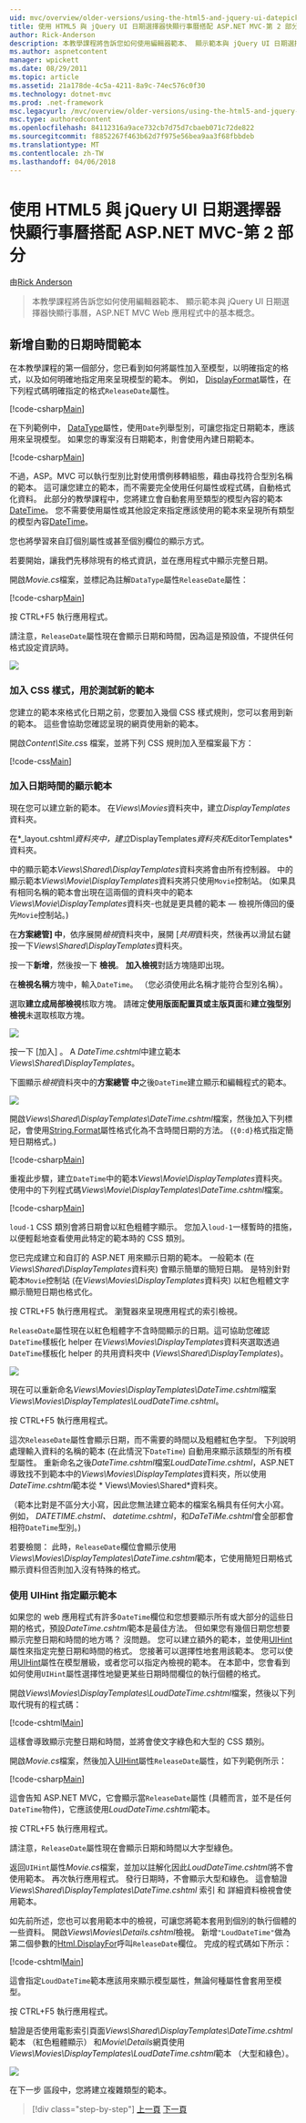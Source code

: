 ```yaml
---
uid: mvc/overview/older-versions/using-the-html5-and-jquery-ui-datepicker-popup-calendar-with-aspnet-mvc/using-the-html5-and-jquery-ui-datepicker-popup-calendar-with-aspnet-mvc-part-2
title: 使用 HTML5 與 jQuery UI 日期選擇器快顯行事曆搭配 ASP.NET MVC-第 2 部分 |Microsoft 文件
author: Rick-Anderson
description: 本教學課程將告訴您如何使用編輯器範本、 顯示範本與 jQuery UI 日期選擇器快顯行事曆，ASP.NET MV 中的基本概念...
ms.author: aspnetcontent
manager: wpickett
ms.date: 08/29/2011
ms.topic: article
ms.assetid: 21a178de-4c5a-4211-8a9c-74ec576c0f30
ms.technology: dotnet-mvc
ms.prod: .net-framework
msc.legacyurl: /mvc/overview/older-versions/using-the-html5-and-jquery-ui-datepicker-popup-calendar-with-aspnet-mvc/using-the-html5-and-jquery-ui-datepicker-popup-calendar-with-aspnet-mvc-part-2
msc.type: authoredcontent
ms.openlocfilehash: 84112316a9ace732cb7d75d7cbaeb071c72de822
ms.sourcegitcommit: f8852267f463b62d7f975e56bea9aa3f68fbbdeb
ms.translationtype: MT
ms.contentlocale: zh-TW
ms.lasthandoff: 04/06/2018
---
```

<a name="using-the-html5-and-jquery-ui-datepicker-popup-calendar-with-aspnet-mvc---part-2"></a>使用 HTML5 與 jQuery UI 日期選擇器快顯行事曆搭配 ASP.NET MVC-第 2 部分
====================
由[Rick Anderson](https://github.com/Rick-Anderson)

> 本教學課程將告訴您如何使用編輯器範本、 顯示範本與 jQuery UI 日期選擇器快顯行事曆，ASP.NET MVC Web 應用程式中的基本概念。


## <a name="adding-an-automatic-datetime-template"></a>新增自動的日期時間範本

在本教學課程的第一個部分，您已看到如何將屬性加入至模型，以明確指定的格式，以及如何明確地指定用來呈現模型的範本。 例如， [DisplayFormat](https://msdn.microsoft.com/library/system.componentmodel.dataannotations.displayformatattribute.aspx)屬性，在下列程式碼明確指定的格式`ReleaseDate`屬性。

[!code-csharp[Main](using-the-html5-and-jquery-ui-datepicker-popup-calendar-with-aspnet-mvc-part-2/samples/sample1.cs)]

在下列範例中， [DataType](https://msdn.microsoft.com/library/system.componentmodel.dataannotations.datatype.aspx)屬性，使用`Date`列舉型別，可讓您指定日期範本，應該用來呈現模型。 如果您的專案沒有日期範本，則會使用內建日期範本。

[!code-csharp[Main](using-the-html5-and-jquery-ui-datepicker-popup-calendar-with-aspnet-mvc-part-2/samples/sample2.cs)]

不過，ASP。MVC 可以執行型別比對使用慣例移轉組態，藉由尋找符合型別名稱的範本。 這可讓您建立的範本，而不需要完全使用任何屬性或程式碼，自動格式化資料。 此部分的教學課程中，您將建立會自動套用至類型的模型內容的範本[DateTime](https://msdn.microsoft.com/library/system.datetime.aspx)。 您不需要使用屬性或其他設定來指定應該使用的範本來呈現所有類型的模型內容[DateTime](https://msdn.microsoft.com/library/system.datetime.aspx)。

您也將學習來自訂個別屬性或甚至個別欄位的顯示方式。

若要開始，讓我們先移除現有的格式資訊，並在應用程式中顯示完整日期。

開啟*Movie.cs*檔案，並標記為註解`DataType`屬性`ReleaseDate`屬性：

[!code-csharp[Main](using-the-html5-and-jquery-ui-datepicker-popup-calendar-with-aspnet-mvc-part-2/samples/sample3.cs)]

按 CTRL+F5 執行應用程式。

請注意，`ReleaseDate`屬性現在會顯示日期和時間，因為這是預設值，不提供任何格式設定資訊時。

![](using-the-html5-and-jquery-ui-datepicker-popup-calendar-with-aspnet-mvc-part-2/_static/image1.png)

### <a name="adding-css-styles-for-testing-new-templates"></a>加入 CSS 樣式，用於測試新的範本

您建立的範本來格式化日期之前，您要加入幾個 CSS 樣式規則，您可以套用到新的範本。 這些會協助您確認呈現的網頁使用新的範本。

開啟*Content\Site.cs*s 檔案，並將下列 CSS 規則加入至檔案最下方：

[!code-css[Main](using-the-html5-and-jquery-ui-datepicker-popup-calendar-with-aspnet-mvc-part-2/samples/sample4.css)]

### <a name="adding-datetime-display-templates"></a>加入日期時間的顯示範本

現在您可以建立新的範本。 在*Views\Movies*資料夾中，建立*DisplayTemplates*資料夾。

在*_layout.cshtml*資料夾中，建立*DisplayTemplates*資料夾和*EditorTemplates*資料夾。

中的顯示範本*Views\Shared\DisplayTemplates*資料夾將會由所有控制器。 中的顯示範本*Views\Movie\DisplayTemplates*資料夾將只使用`Movie`控制站。 (如果具有相同名稱的範本會出現在這兩個的資料夾中的範本*Views\Movie\DisplayTemplates*資料夾-也就是更具體的範本 — 檢視所傳回的優先`Movie`控制站。)

在**方案總管] 中**，依序展開*檢視*資料夾中，展開 [*共用*資料夾，然後再以滑鼠右鍵按一下*Views\Shared\DisplayTemplates*資料夾。

按一下**新增**，然後按一下 **檢視**。 **加入檢視**對話方塊隨即出現。

在**檢視名稱**方塊中，輸入`DateTime`。 （您必須使用此名稱才能符合型別名稱）。

選取**建立成局部檢視**核取方塊。 請確定**使用版面配置頁或主版頁面**和**建立強型別檢視**未選取核取方塊。

![](using-the-html5-and-jquery-ui-datepicker-popup-calendar-with-aspnet-mvc-part-2/_static/image2.png)

按一下 [加入] 。 A *DateTime.cshtml*中建立範本*Views\Shared\DisplayTemplates*。

下圖顯示*檢視*資料夾中的**方案總管 中**之後`DateTime`建立顯示和編輯程式的範本。

![](using-the-html5-and-jquery-ui-datepicker-popup-calendar-with-aspnet-mvc-part-2/_static/image3.png)

開啟*Views\Shared\DisplayTemplates\DateTime.cshtml*檔案，然後加入下列標記，會使用[String.Format](https://msdn.microsoft.com/library/system.string.format.aspx)屬性格式化為不含時間日期的方法。 (`{0:d}`格式指定簡短日期格式。)

[!code-csharp[Main](using-the-html5-and-jquery-ui-datepicker-popup-calendar-with-aspnet-mvc-part-2/samples/sample5.cs)]

重複此步驟，建立`DateTime`中的範本*Views\Movie\DisplayTemplates*資料夾。 使用中的下列程式碼*Views\Movie\DisplayTemplates\DateTime.cshtml*檔案。

[!code-csharp[Main](using-the-html5-and-jquery-ui-datepicker-popup-calendar-with-aspnet-mvc-part-2/samples/sample6.cs)]

`loud-1` CSS 類別會將日期會以紅色粗體字顯示。 您加入`loud-1`一樣暫時的措施，以便輕鬆地查看使用此特定的範本時的 CSS 類別。

您已完成建立和自訂的 ASP.NET 用來顯示日期的範本。 一般範本 (在*Views\Shared\DisplayTemplates*資料夾) 會顯示簡單的簡短日期。 是特別針對範本`Movie`控制站 (在*Views\Movies\DisplayTemplates*資料夾) 以紅色粗體文字顯示簡短日期也格式化。

按 CTRL+F5 執行應用程式。 瀏覽器來呈現應用程式的索引檢視。

`ReleaseDate`屬性現在以紅色粗體字不含時間顯示的日期。這可協助您確認`DateTime`樣板化 helper 在*Views\Movies\DisplayTemplates*資料夾選取透過`DateTime`樣板化 helper 的共用資料夾中 (*Views\Shared\DisplayTemplates*)。

![](using-the-html5-and-jquery-ui-datepicker-popup-calendar-with-aspnet-mvc-part-2/_static/image4.png)

現在可以重新命名*Views\Movies\DisplayTemplates\DateTime.cshtml*檔案*Views\Movies\DisplayTemplates\LoudDateTime.cshtml*。

按 CTRL+F5 執行應用程式。

這次`ReleaseDate`屬性會顯示日期，而不需要的時間以及粗體紅色字型。 下列說明處理輸入資料的名稱的範本 (在此情況下`DateTime`) 自動用來顯示該類型的所有模型屬性。 重新命名之後*DateTime.cshtml*檔案*LoudDateTime.cshtml*，ASP.NET 導致找不到範本中的*Views\Movies\DisplayTemplates*資料夾，所以使用*DateTime.cshtml*範本從 * Views\Movies\Shared\*資料夾。

（範本比對是不區分大小寫，因此您無法建立範本的檔案名稱具有任何大小寫。 例如， *DATETIME.chstml、 datetime.cshtml*，和*DaTeTiMe.cshtml*會全部都會相符`DateTime`型別。)

若要檢閱： 此時，`ReleaseDate`欄位會顯示使用*Views\Movies\DisplayTemplates\DateTime.cshtml*範本，它使用簡短日期格式顯示資料但否則加入沒有特殊的格式。

### <a name="using-uihint-to-specify-a-display-template"></a>使用 UIHint 指定顯示範本

如果您的 web 應用程式有許多`DateTime`欄位和您想要顯示所有或大部分的這些日期的格式，預設*DateTime.cshtml*範本是最佳方法。 但如果您有幾個日期您想要顯示完整日期和時間的地方嗎？ 沒問題。 您可以建立額外的範本，並使用[UIHint](https://msdn.microsoft.com/library/system.componentmodel.dataannotations.uihintattribute.uihint.aspx)屬性來指定完整日期和時間的格式。 您接著可以選擇性地套用該範本。 您可以使用[UIHint](https://msdn.microsoft.com/library/system.componentmodel.dataannotations.uihintattribute.uihint.aspx)屬性在模型層級，或者您可以指定內檢視的範本。 在本節中，您會看到如何使用`UIHint`屬性選擇性地變更某些日期時間欄位的執行個體的格式。

開啟*Views\Movies\DisplayTemplates\LoudDateTime.cshtml*檔案，然後以下列取代現有的程式碼：

[!code-cshtml[Main](using-the-html5-and-jquery-ui-datepicker-popup-calendar-with-aspnet-mvc-part-2/samples/sample7.cshtml)]

這樣會導致顯示完整日期和時間，並將會使文字綠色和大型的 CSS 類別。

開啟*Movie.cs*檔案，然後加入[UIHint](https://msdn.microsoft.com/library/system.componentmodel.dataannotations.uihintattribute.uihint.aspx)屬性`ReleaseDate`屬性，如下列範例所示：

[!code-csharp[Main](using-the-html5-and-jquery-ui-datepicker-popup-calendar-with-aspnet-mvc-part-2/samples/sample8.cs)]

這會告知 ASP.NET MVC，它會顯示當`ReleaseDate`屬性 (具體而言，並不是任何`DateTime`物件)，它應該使用*LoudDateTime.cshtml*範本。

按 CTRL+F5 執行應用程式。

請注意，`ReleaseDate`屬性現在會顯示日期和時間以大字型綠色。

返回`UIHint`屬性*Movie.cs*檔案，並加以註解化因此*LoudDateTime.cshtml*將不會使用範本。 再次執行應用程式。 發行日期時，不會顯示大型和綠色。 這會驗證*Views\Shared\DisplayTemplates\DateTime.cshtml* 索引 和 詳細資料檢視會使用範本。

如先前所述，您也可以套用範本中的檢視，可讓您將範本套用到個別的執行個體的一些資料。 開啟*Views\Movies\Details.cshtml*檢視。 新增`"LoudDateTime"`做為第二個參數的[Html.DisplayFor](https://msdn.microsoft.com/library/ee407420.aspx)呼叫`ReleaseDate`欄位。 完成的程式碼如下所示：

[!code-cshtml[Main](using-the-html5-and-jquery-ui-datepicker-popup-calendar-with-aspnet-mvc-part-2/samples/sample9.cshtml)]

這會指定`LoudDateTime`範本應該用來顯示模型屬性，無論何種屬性會套用至模型。

按 CTRL+F5 執行應用程式。

驗證是否使用電影索引頁面*Views\Shared\DisplayTemplates\DateTime.cshtml*範本 （紅色粗體顯示） 和*Movie\Details*網頁使用*Views\Movies\DisplayTemplates\LoudDateTime.cshtml*範本 （大型和綠色）。

![](using-the-html5-and-jquery-ui-datepicker-popup-calendar-with-aspnet-mvc-part-2/_static/image5.png)

在下一步 區段中，您將建立複雜類型的範本。

> [!div class="step-by-step"]
> [上一頁](using-the-html5-and-jquery-ui-datepicker-popup-calendar-with-aspnet-mvc-part-1.md)
> [下一頁](using-the-html5-and-jquery-ui-datepicker-popup-calendar-with-aspnet-mvc-part-3.md)
